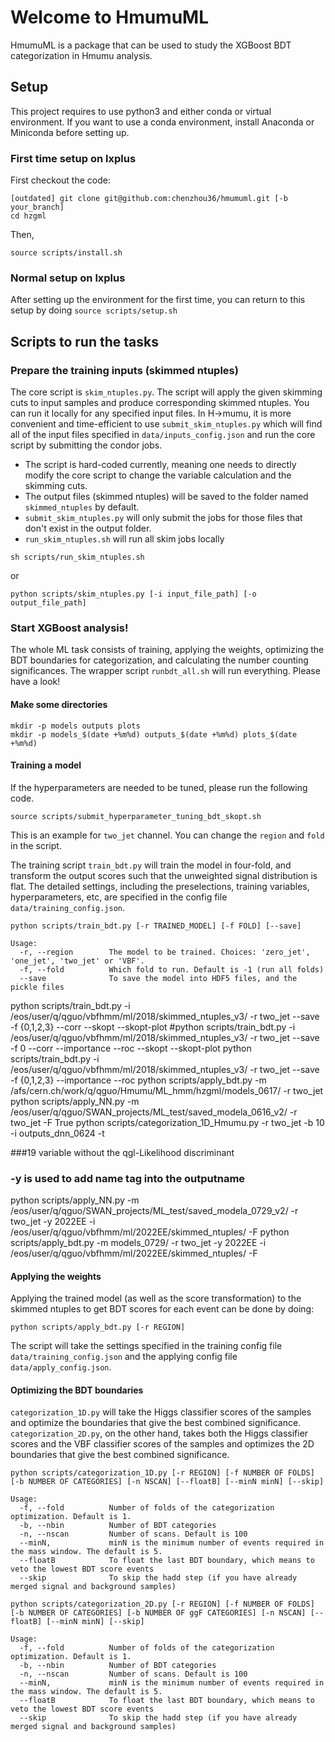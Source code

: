 # Welcome to HmumuML

HmumuML is a package that can be used to study the XGBoost BDT categorization in Hmumu analysis.

## Setup

This project requires to use python3 and either conda or virtual environment. If you want to use a conda environment, install Anaconda or Miniconda before setting up.

### First time setup on lxplus

First checkout the code:

```
[outdated] git clone git@github.com:chenzhou36/hmumuml.git [-b your_branch]
cd hzgml
```

Then,

```
source scripts/install.sh
```

### Normal setup on lxplus

After setting up the environment for the first time, you can return to this setup by doing `source scripts/setup.sh`

## Scripts to run the tasks

### Prepare the training inputs (skimmed ntuples)

The core script is `skim_ntuples.py`. The script will apply the given skimming cuts to input samples and produce corresponding skimmed ntuples. You can run it locally for any specified input files. In H->mumu, it is more convenient and time-efficient to use `submit_skim_ntuples.py` which will find all of the input files specified in `data/inputs_config.json` and run the core script by submitting the condor jobs.

- The script is hard-coded currently, meaning one needs to directly modify the core script to change the variable calculation and the skimming cuts.
- The output files (skimmed ntuples) will be saved to the folder named `skimmed_ntuples` by default.
- `submit_skim_ntuples.py` will only submit the jobs for those files that don't exist in the output folder.
- `run_skim_ntuples.sh` will run all skim jobs locally

```
sh scripts/run_skim_ntuples.sh
```
or
```
python scripts/skim_ntuples.py [-i input_file_path] [-o output_file_path]
```

### Start XGBoost analysis!

The whole ML task consists of training, applying the weights, optimizing the BDT boundaries for categorization, and calculating the number counting significances. The wrapper script `runbdt_all.sh` will run everything. Please have a look!

#### Make some directories
```
mkdir -p models outputs plots
mkdir -p models_$(date +%m%d) outputs_$(date +%m%d) plots_$(date +%m%d)
```

#### Training a model

If the hyperparameters are needed to be tuned, please run the following code.
```
source scripts/submit_hyperparameter_tuning_bdt_skopt.sh
```
This is an example for `two_jet` channel. You can change the `region` and `fold` in the script.

The training script `train_bdt.py` will train the model in four-fold, and transform the output scores such that the unweighted signal distribution is flat. The detailed settings, including the preselections, training variables, hyperparameters, etc, are specified in the config file `data/training_config.json`.

```
python scripts/train_bdt.py [-r TRAINED_MODEL] [-f FOLD] [--save]

Usage:
  -r, --region        The model to be trained. Choices: 'zero_jet', 'one_jet', 'two_jet' or 'VBF'.
  -f, --fold          Which fold to run. Default is -1 (run all folds)
  --save              To save the model into HDF5 files, and the pickle files
```

python scripts/train_bdt.py -i /eos/user/q/qguo/vbfhmm/ml/2018/skimmed_ntuples_v3/ -r two_jet --save -f {0,1,2,3} --corr --skopt --skopt-plot
#python scripts/train_bdt.py -i /eos/user/q/qguo/vbfhmm/ml/2018/skimmed_ntuples_v3/ -r two_jet --save -f 0 --corr --importance --roc  --skopt --skopt-plot 
python scripts/train_bdt.py -i /eos/user/q/qguo/vbfhmm/ml/2018/skimmed_ntuples_v3/ -r two_jet --save -f {0,1,2,3} --importance --roc
python scripts/apply_bdt.py -m /afs/cern.ch/work/q/qguo/Hmumu/ML_hmm/hzgml/models_0617/ -r two_jet 
python scripts/apply_NN.py -m /eos/user/q/qguo/SWAN_projects/ML_test/saved_modela_0616_v2/ -r two_jet -F True
python scripts/categorization_1D_Hmumu.py -r two_jet -b 10 -i outputs_dnn_0624 -t 


###19 variable without the qgl-Likelihood discriminant
### -y is used to add name tag into the outputname
python scripts/apply_NN.py -m /eos/user/q/qguo/SWAN_projects/ML_test/saved_modela_0729_v2/ -r two_jet  -y 2022EE   -i /eos/user/q/qguo/vbfhmm/ml/2022EE/skimmed_ntuples/ -F
python scripts/apply_bdt.py -m models_0729/   -r two_jet  -y 2022EE   -i /eos/user/q/qguo/vbfhmm/ml/2022EE/skimmed_ntuples/ -F

#### Applying the weights

Applying the trained model (as well as the score transformation) to the skimmed ntuples to get BDT scores for each event can be done by doing:
```
python scripts/apply_bdt.py [-r REGION]
```
The script will take the settings specified in the training config file `data/training_config.json` and the applying config file `data/apply_config.json`.

#### Optimizing the BDT boundaries

`categorization_1D.py` will take the Higgs classifier scores of the samples and optimize the boundaries that give the best combined significance. `categorization_2D.py`, on the other hand, takes both the Higgs classifier scores and the VBF classifier scores of the samples and optimizes the 2D boundaries that give the best combined significance.

```
python scripts/categorization_1D.py [-r REGION] [-f NUMBER OF FOLDS] [-b NUMBER OF CATEGORIES] [-n NSCAN] [--floatB] [--minN minN] [--skip]

Usage:
  -f, --fold          Number of folds of the categorization optimization. Default is 1.
  -b, --nbin          Number of BDT categories
  -n, --nscan         Number of scans. Default is 100
  --minN,             minN is the minimum number of events required in the mass window. The default is 5.
  --floatB            To float the last BDT boundary, which means to veto the lowest BDT score events
  --skip              To skip the hadd step (if you have already merged signal and background samples)
```

```
python scripts/categorization_2D.py [-r REGION] [-f NUMBER OF FOLDS] [-b NUMBER OF CATEGORIES] [-b NUMBER OF ggF CATEGORIES] [-n NSCAN] [--floatB] [--minN minN] [--skip]

Usage:
  -f, --fold          Number of folds of the categorization optimization. Default is 1.
  -b, --nbin          Number of BDT categories
  -n, --nscan         Number of scans. Default is 100
  --minN,             minN is the minimum number of events required in the mass window. The default is 5.
  --floatB            To float the last BDT boundary, which means to veto the lowest BDT score events
  --skip              To skip the hadd step (if you have already merged signal and background samples)
```
